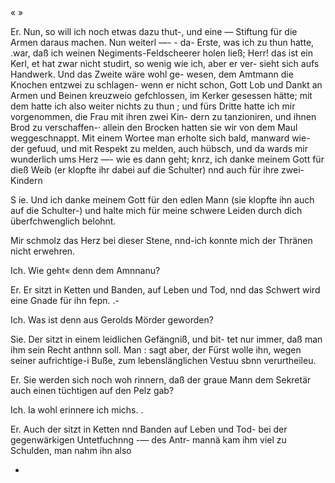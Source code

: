 « »

Er. Nun, so will ich noch etwas dazu thut-, und eine —
Stiftung für die Armen daraus machen. Nun weiterl —- -
da- Erste, was ich zu thun hatte, .war, daß ich weinen
Negiments-Feldscheerer holen ließ; Herr! das ist ein Kerl,
et hat zwar nicht studirt, so wenig wie ich, aber er ver-
sieht sich aufs Handwerk. Und das Zweite wäre wohl ge-
wesen, dem Amtmann die Knochen entzwei zu schlagen-
wenn er nicht schon, Gott Lob und Dankt an Armen und
Beinen kreuzweio gefchlossen, im Kerker gesessen hätte; mit
dem hatte ich also weiter nichts zu thun ; und fürs Dritte
hatte ich mir vorgenommen, die Frau mit ihren zwei Kin-
dern zu tanzioniren, und ihnen Brod zu verschaffen-· allein
den Brocken hatten sie wir von dem Maul weggeschnappt.
Mit einem Wortee man erholte sich bald, manward wie-
der gefuud, und mit Respekt zu melden, auch hübsch, und
da wards mir wunderlich ums Herz —- wie es dann geht;
knrz, ich danke meinem Gott für dieß Weib (er klopfte ihr
dabei auf die Schulter) nnd auch für ihre zwei-Kindern

S ie. Und ich danke meinem Gott für den edlen Mann
(sie klopfte ihn auch auf die Schulter-) und halte mich für
meine schwere Leiden durch dich überfchwenglich belohnt.

Mir schmolz das Herz bei dieser Stene, nnd-ich konnte
mich der Thränen nicht erwehren.

Ich. Wie geht« denn dem Amnnanu?

Er. Er sitzt in Ketten und Banden, auf Leben und
Tod, nnd das Schwert wird eine Gnade für ihn fepn. .-

Ich. Was ist denn aus Gerolds Mörder geworden?

Sie. Der sitzt in einem leidlichen Gefängniß, und bit-
tet nur immer, daß man ihm sein Recht anthnn soll. Man :
sagt aber, der Fürst wolle ihn, wegen seiner aufrichtige-i
Buße, zum lebenslänglichen Vestuu sbnn verurtheileu.

Er. Sie werden sich noch woh rinnern, daß der graue
Mann dem Sekretär auch einen tüchtigen auf den Pelz gab?

Ich. Ia wohl erinnere ich michs. .

Er. Auch der sitzt in Ketten nnd Banden auf Leben
und Tod- bei der gegenwärkigen Untetfuchnng -— des Antr-
mannä kam ihm viel zu Schulden, man nahm ihn also

-

